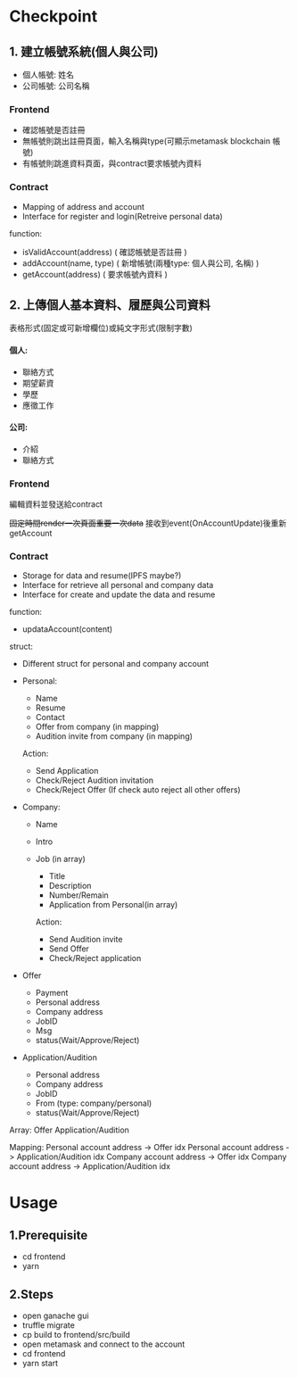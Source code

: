 # Checkpoint
## 1. 建立帳號系統(個人與公司)
- 個人帳號: 姓名
- 公司帳號: 公司名稱
### Frontend
- 確認帳號是否註冊
- 無帳號則跳出註冊頁面，輸入名稱與type(可顯示metamask blockchain 帳號)
- 有帳號則跳進資料頁面，與contract要求帳號內資料

### Contract
- Mapping of address and account
- Interface for register and login(Retreive personal data)

function:
- isValidAccount(address) ( 確認帳號是否註冊 )
- addAccount(name, type) ( 新增帳號(兩種type: 個人與公司, 名稱) )
- getAccount(address) ( 要求帳號內資料 )

## 2. 上傳個人基本資料、履歷與公司資料
表格形式(固定或可新增欄位)或純文字形式(限制字數)

#### 個人:
- 聯絡方式
- 期望薪資
- 學歷
- 應徵工作

#### 公司:
- 介紹
- 聯絡方式

### Frontend
編輯資料並發送給contract

~~固定時間render一次頁面重要一次data~~
接收到event(OnAccountUpdate)後重新getAccount

### Contract
- Storage for data and resume(IPFS maybe?)
- Interface for retrieve all personal and company data
- Interface for create and update the data and resume

function:
- updataAccount(content)

struct: 
- Different struct for personal and company account
- Personal:
    * Name
    * Resume
    * Contact
    * Offer from company (in mapping)
    * Audition invite from company (in mapping)

    Action: 
    - Send Application 
    - Check/Reject Audition invitation
    - Check/Reject Offer (If check auto reject all other offers)

- Company:
    * Name
    * Intro
    * Job (in array)
        - Title
        - Description
        - Number/Remain
        - Application from Personal(in array)
    
        Action:
        - Send Audition invite
        - Send Offer
        - Check/Reject application 

- Offer
    * Payment
    * Personal address
    * Company address
    * JobID
    * Msg
    * status(Wait/Approve/Reject)

- Application/Audition
    * Personal address
    * Company address
    * JobID
    * From (type: company/personal)
    * status(Wait/Approve/Reject)

Array:
Offer
Application/Audition


Mapping:
Personal account address -> Offer idx
Personal account address -> Application/Audition idx
Company account address  -> Offer idx
Company account address  -> Application/Audition idx


# Usage

## 1.Prerequisite
- cd frontend
- yarn

## 2.Steps
- open ganache gui
- truffle migrate
- cp build to frontend/src/build
- open metamask and connect to the account
- cd frontend
- yarn start
